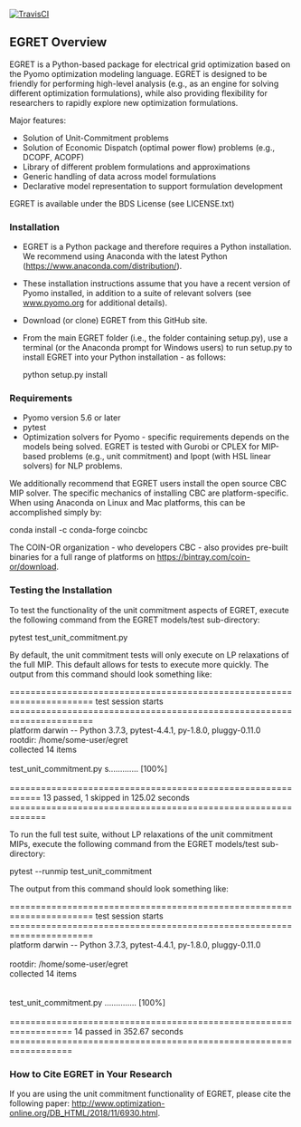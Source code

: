 [![TravisCI](https://travis-ci.com/grid-parity-exchange/Egret.svg?branch=master)](https://travis-ci.com/grid-parity-exchange/Egret)

## EGRET Overview

EGRET is a Python-based package for electrical grid optimization based on the Pyomo optimization modeling language. EGRET is designed to be friendly for performing high-level analysis (e.g., as an engine for solving different optimization formulations), while also providing flexibility for researchers to rapidly explore new optimization formulations.

Major features:
* Solution of Unit-Commitment problems
* Solution of Economic Dispatch (optimal power flow) problems (e.g., DCOPF, ACOPF)
* Library of different problem formulations and approximations
* Generic handling of data across model formulations
* Declarative model representation to support formulation development

EGRET is available under the BDS License (see LICENSE.txt)

### Installation

* EGRET is a Python package and therefore requires a Python installation. We recommend using Anaconda with the latest Python (https://www.anaconda.com/distribution/).
* These installation instructions assume that you have a recent version of Pyomo installed, in addition to a suite of relevant solvers (see www.pyomo.org for additional details).
* Download (or clone) EGRET from this GitHub site.
* From the main EGRET folder (i.e., the folder containing setup.py), use a terminal (or the Anaconda prompt for Windows users) to run setup.py to install EGRET into your Python installation - as follows:

   python setup.py install

### Requirements

* Pyomo version 5.6 or later
* pytest
* Optimization solvers for Pyomo - specific requirements depends on the models being solved. EGRET is tested with Gurobi or CPLEX for MIP-based problems (e.g., unit commitment) and Ipopt (with HSL linear solvers) for NLP problems.

We additionally recommend that EGRET users install the open source CBC MIP solver. The specific mechanics of installing CBC are platform-specific. When using Anaconda on Linux and Mac platforms, this can be accomplished simply by:

   conda install -c conda-forge coincbc

The COIN-OR organization - who developers CBC - also provides pre-built binaries for a full range of platforms on https://bintray.com/coin-or/download.

### Testing the Installation

To test the functionality of the unit commitment aspects of EGRET, execute the following command from the EGRET models/test sub-directory:

   pytest test_unit_commitment.py

By default, the unit commitment tests will only execute on LP relaxations of the full MIP. This default allows for tests to execute more quickly. The output from this command should look something like:

====================================================================== test session starts ======================================================================<br/>
platform darwin -- Python 3.7.3, pytest-4.4.1, py-1.8.0, pluggy-0.11.0<br/>
rootdir: /home/some-user/egret<br/>
collected 14 items<br/>
<br/>
test_unit_commitment.py s.............                                                                                                                    [100%]<br/>
<br/>
============================================================ 13 passed, 1 skipped in 125.02 seconds =============================================================<br/>

To run the full test suite, without LP relaxations of the unit commitment MIPs, execute the following command from the EGRET models/test sub-directory:

   pytest --runmip test_unit_commitment

The output from this command should look something like:

====================================================================== test session starts ======================================================================<br/>
platform darwin -- Python 3.7.3, pytest-4.4.1, py-1.8.0, pluggy-0.11.0<br/>  
rootdir: /home/some-user/egret<br/>
collected 14 items<br/>
<br/>  
test_unit_commitment.py ..............                                                                                                                    [100%]<br/>
<br/>
================================================================== 14 passed in 352.67 seconds ==================================================================<br/>

### How to Cite EGRET in Your Research

If you are using the unit commitment functionality of EGRET, please cite the following paper: http://www.optimization-online.org/DB_HTML/2018/11/6930.html.












